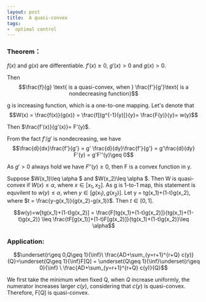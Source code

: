 ```yaml
---
layout: post
title:  A quasi-convex
tags:
-  optimal control
---
```


### Theorem：

$f(x)$ and $g(x)$ are differentiable. $f'(x)\geq 0$, $g'(x)>0$ and $g(x)>0$. 

Then 
$$\frac{f}{g} \text{ is a quasi-convex, when } \frac{f'}{g'}\text{ is a nondecreasing function}$$ 

 g is increasing function, which is a one-to-one mapping. Let's denote that $$W(x) = \frac{f(x)}{g(x)}  = \frac{f[(g^{-1}(y)]}{y}= \frac{F(y)}{y}= w(y)$$

Then $\frac{f'(x)}{g'(x)}= F'(y)$.

From the fact $f'/g'$ is nondecreasing, we have  $$\frac{d}{dx}\frac{f'}{g'} = g' \frac{d}{dy}\frac{f'}{g'} = g'\frac{d}{dy} F'(y) = g'F''(y)\geq 0$$

As $g'>0$ always hold we have $F''(y)\geq 0$, then F is a convex function in y.



Suppose $W(x_1)\leq \alpha $ and $W(x_2)\leq \alpha $. Then W is quasi-convex if $W(x)\leq \alpha$, where $x\in [x_1,x_2]$. As g is 1-to-1 map, this statement is equvilent to $w(y)\leq \alpha$, when $y\in [g(x_1),g(x_2)]$. Let y = tg(x_1)+(1-t)g(x_2), where $t = \frac{y-g(x_1)}{g(x_2)-g(x_1)}$. Then $t\in [0,1]$.

$$w(y)=w[tg(x_1)+(1-t)g(x_2)] =  \frac{F[tg(x_1)+(1-t)g(x_2)]}{tg(x_1)+(1-t)g(x_2)} \leq \frac{tF[g(x_1)]+(1-t)F[g(x_2)]}{tg(x_1)+(1-t)g(x_2)}\leq \alpha$$

### Application:

$$\underset{r\geq 0,Q\geq 1}{\inf}\ \frac{AD+\sum_{y=r+1}^{r+Q} c(y)}{Q}=\underset{Q\geq 1}{\inf}F[Q] = \underset{Q\geq 1}{\inf}\underset{r\geq 0}{\inf} \ \frac{AD+\sum_{y=r+1}^{r+Q} c(y)}{Q}$$

We first take the minimum when fixed Q, when $Q$ increase uniformly, the numerator increases larger $c(y)$, considering that $c(y)$ is quasi-convex. Therefore,  F[Q] is quasi-convex.
